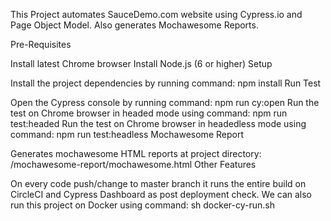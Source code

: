 This Project automates SauceDemo.com website using Cypress.io and Page Object Model. Also generates Mochawesome Reports.

Pre-Requisites

Install latest Chrome browser
Install Node.js (6 or higher)
Setup

Install the project dependencies by running command: npm install
Run Test

Open the Cypress console by running command: npm run cy:open
Run the test on Chrome browser in headed mode using command: npm run test:headed
Run the test on Chrome browser in headedless mode using command: npm run test:headless
Mochawesome Report

Generates mochawesome HTML reports at project directory: /mochawesome-report/mochawesome.html
Other Features

On every code push/change to master branch it runs the entire build on CircleCI and Cypress Dashboard as post deployment check.
We can also run this project on Docker using command: sh docker-cy-run.sh
